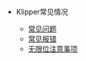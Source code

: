 * Klipper常见情况

    * [常见问题](/guide/klippererro/problem.md)
    * [常见报错](/guide/klippererro/ERROR.md)
    * [无限位注意事项](/guide/klippererro/Position.md)

